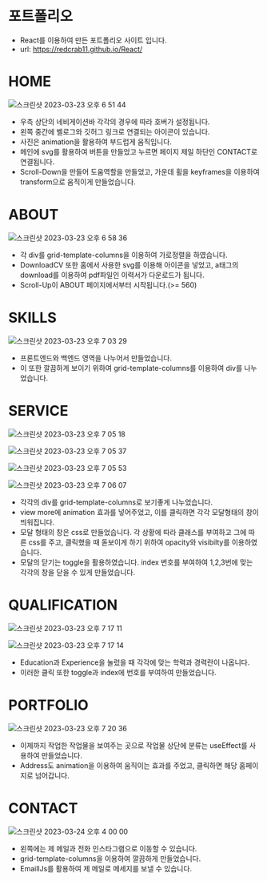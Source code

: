 # 포트폴리오
- React를 이용하여 만든 포트폴리오 사이트 입니다. 
- url: https://redcrab11.github.io/React/

# HOME

![스크린샷 2023-03-23 오후 6 51 44](https://user-images.githubusercontent.com/109942640/227166445-cc77e655-5d53-4044-a8a5-7d298852f7df.png)

- 우측 상단의 네비게이션바 각각의 경우에 따라 호버가 설정됩니다. 
- 왼쪽 중간에 벨로그와 깃허그 링크로 연결되는 아이콘이 있습니다.
- 사진은 animation을 활용하여 부드럽게 움직입니다.
- 메인에 svg를 활용하여 버튼을 만들었고 누르면 페이지 제일 하단인 CONTACT로 연결됩니다. 
- Scroll-Down을 만들어 도움역할을 만들었고, 가운데 휠을 keyframes을 이용하여 transform으로 움직이게 만들었습니다. 


# ABOUT

![스크린샷 2023-03-23 오후 6 58 36](https://user-images.githubusercontent.com/109942640/227168211-6acbeb79-893b-44d8-9dae-86264e838bc8.png)


- 각 div를 grid-template-columns을 이용하여 가로정렬을 하였습니다.
- DownloadCV 또한 홈에서 사용한 svg를 이용해 아이콘을 넣었고, a태그의 download를 이용하여 pdf파일인 이력서가 다운로드가 됩니다. 
- Scroll-Up이 ABOUT 페이지에서부터 시작됩니다.(>= 560)


# SKILLS

![스크린샷 2023-03-23 오후 7 03 29](https://user-images.githubusercontent.com/109942640/227169450-bd1280e0-e5ab-4665-8a3f-da9f2158dcf1.png)

- 프론트엔드와 백엔드 영역을 나누어서 만들었습니다. 
- 이 또한 깔끔하게 보이기 위하여  grid-template-columns를 이용하여 div를 나누었습니다. 



# SERVICE

![스크린샷 2023-03-23 오후 7 05 18](https://user-images.githubusercontent.com/109942640/227169882-ae164ca1-d1d8-4442-84b6-d656e8b80e6d.png)

![스크린샷 2023-03-23 오후 7 05 37](https://user-images.githubusercontent.com/109942640/227169969-89f451fa-f00b-4fdf-ba67-839f70cba550.png)

![스크린샷 2023-03-23 오후 7 05 53](https://user-images.githubusercontent.com/109942640/227170027-25ce4594-7693-4d8c-86c6-053300b85de9.png)

![스크린샷 2023-03-23 오후 7 06 07](https://user-images.githubusercontent.com/109942640/227170084-46467c7b-cd5c-4850-a38f-fadfe569f1e0.png)


- 각각의 div를  grid-template-columns로 보기좋게 나누었습니다.
- view more에 animation 효과를 넣어주었고, 이를 클릭하면 각각 모달형태의 창이 띄워집니다. 
- 모달 형태의 창은 css로 만들었습니다. 각 상황에 따라 클래스를 부여하고 그에 따른 css를 주고, 클릭했을 때 돋보이게 하기 위하여 opacity와 visibilty를 이용하였습니다. 
- 모달의 닫기는 toggle을 활용하였습니다. index 번호를 부여하여 1,2,3번에 맞는 각각의 창을 닫을 수 있게 만들었습니다.  


# QUALIFICATION

![스크린샷 2023-03-23 오후 7 17 11](https://user-images.githubusercontent.com/109942640/227173025-e51a2e08-7faa-4317-9524-ef4894d98ccb.png)

![스크린샷 2023-03-23 오후 7 17 14](https://user-images.githubusercontent.com/109942640/227173046-c7ef2096-1f4c-49f4-8757-226733b744b4.png)

- Education과 Experience을 눌렀을 때 각각에 맞는 학력과 경력란이 나옵니다. 
- 이러한 클릭 또한 toggle과 index에 번호를 부여하여 만들었습니다. 


# PORTFOLIO

![스크린샷 2023-03-23 오후 7 20 36](https://user-images.githubusercontent.com/109942640/227173796-7c8af354-f87b-4946-ac0d-2e9744fdef1f.png)

- 이제까지 작업한 작업물을 보여주는 곳으로 작업물 상단에 분류는 useEffect를 사용하여 만들었습니다.
- Address도 animation을 이용하여 움직이는 효과를 주었고, 클릭하면 해당 홈페이지로 넘어갑니다. 


# CONTACT

![스크린샷 2023-03-24 오후 4 00 00](https://user-images.githubusercontent.com/109942640/227448384-d7e2b0af-0be4-4c34-be78-7a045d1c606d.png)

- 왼쪽에는 제 메일과 전화 인스타그램으로 이동할 수 있습니다. 
- grid-template-columns을 이용하여 깔끔하게 만들었습니다. 
- EmaillJs를 활용하여 제 메일로 메세지를 보낼 수 있습니다.
